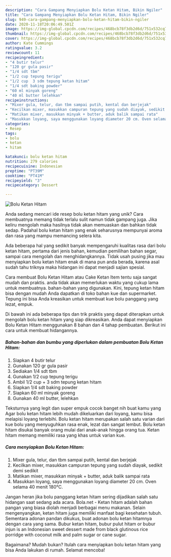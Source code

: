 ```yaml
---
description: "Cara Gampang Menyiapkan Bolu Ketan Hitam, Bikin Ngiler"
title: "Cara Gampang Menyiapkan Bolu Ketan Hitam, Bikin Ngiler"
slug: 949-cara-gampang-menyiapkan-bolu-ketan-hitam-bikin-ngiler
date: 2020-11-18T20:06:49.501Z
image: https://img-global.cpcdn.com/recipes/468bcb78f3db2d6d/751x532cq70/bolu-ketan-hitam-foto-resep-utama.jpg
thumbnail: https://img-global.cpcdn.com/recipes/468bcb78f3db2d6d/751x532cq70/bolu-ketan-hitam-foto-resep-utama.jpg
cover: https://img-global.cpcdn.com/recipes/468bcb78f3db2d6d/751x532cq70/bolu-ketan-hitam-foto-resep-utama.jpg
author: Kate Cummings
ratingvalue: 3.2
reviewcount: 11
recipeingredient:
- "4 butir telur"
- "120 gr gula pasir"
- "1/4 sdt tbm"
- "1/2 cup tepung terigu"
- "1/2 cup  3 sdm tepung ketan hitam"
- "1/4 sdt baking powder"
- "60 ml minyak goreng"
- "40 ml butter lelehkan"
recipeinstructions:
- "Mixer gula, telur, dan tbm sampai putih, kental dan berjejak"
- "Kecilkan mixer, masukkan campuran tepung yang sudah diayak, sedikit demi sedikit"
- "Matikan mixer, masukkan minyak + butter, aduk balik sampai rata"
- "Masukkan loyang, saya menggunakan loyang diameter 20 cm. Oven selama 40 menit 180°C."
categories:
- Resep
tags:
- bolu
- ketan
- hitam

katakunci: bolu ketan hitam 
nutrition: 279 calories
recipecuisine: Indonesian
preptime: "PT39M"
cooktime: "PT41M"
recipeyield: "3"
recipecategory: Dessert

---
```



![Bolu Ketan Hitam](https://img-global.cpcdn.com/recipes/468bcb78f3db2d6d/751x532cq70/bolu-ketan-hitam-foto-resep-utama.jpg)

Anda sedang mencari ide resep bolu ketan hitam yang unik? Cara membuatnya memang tidak terlalu sulit namun tidak gampang juga. Jika keliru mengolah maka hasilnya tidak akan memuaskan dan bahkan tidak sedap. Padahal bolu ketan hitam yang enak seharusnya mempunyai aroma dan rasa yang mampu memancing selera kita.

Ada beberapa hal yang sedikit banyak mempengaruhi kualitas rasa dari bolu ketan hitam, pertama dari jenis bahan, kemudian pemilihan bahan segar, sampai cara mengolah dan menghidangkannya. Tidak usah pusing jika mau menyiapkan bolu ketan hitam enak di mana pun anda berada, karena asal sudah tahu triknya maka hidangan ini dapat menjadi sajian spesial.

Cara membuat Bolu Ketan Hitam atau Cake Ketan Item tentu saja sangat mudah dan praktis. anda tidak akan memerlukan waktu yang cukup lama untuk membuatnya. bahan-bahan yang digunakan. Kini, tepung ketan hitam bisa dengan mudah Anda dapatkan di toko bahan kue dan supermarket. Tepung ini bisa Anda kreasikan untuk membuat kue bolu panggang yang lezat, empuk.


Di bawah ini ada beberapa tips dan trik praktis yang dapat diterapkan untuk mengolah bolu ketan hitam yang siap dikreasikan. Anda dapat menyiapkan Bolu Ketan Hitam menggunakan 8 bahan dan 4 tahap pembuatan. Berikut ini cara untuk membuat hidangannya.

<!--inarticleads1-->

##### Bahan-bahan dan bumbu yang diperlukan dalam pembuatan Bolu Ketan Hitam:

1. Siapkan 4 butir telur
1. Gunakan 120 gr gula pasir
1. Sediakan 1/4 sdt tbm
1. Gunakan 1/2 cup tepung terigu
1. Ambil 1/2 cup + 3 sdm tepung ketan hitam
1. Siapkan 1/4 sdt baking powder
1. Siapkan 60 ml minyak goreng
1. Gunakan 40 ml butter, lelehkan


Teksturnya yang legit dan super empuk cocok banget nih buat kamu yang Agar bolu ketan hitam lebih mudah dikeluarkan dari loyang, kamu bisa melapisi loyang terlebihi. Bolu ketan hitam merupakan salah satu varian dari kue bolu yang menyuguhkan rasa enak, lezat dan sangat lembut. Bolu ketan hitam disukai banyak orang mulai dari anak-anak hingga orang tua. Ketan hitam memang memiliki rasa yang khas untuk varian kue. 

<!--inarticleads2-->

##### Cara menyiapkan Bolu Ketan Hitam:

1. Mixer gula, telur, dan tbm sampai putih, kental dan berjejak
1. Kecilkan mixer, masukkan campuran tepung yang sudah diayak, sedikit demi sedikit
1. Matikan mixer, masukkan minyak + butter, aduk balik sampai rata
1. Masukkan loyang, saya menggunakan loyang diameter 20 cm. Oven selama 40 menit 180°C.


Jangan heran jika bolu panggang ketan hitam sering dijadikan salah satu hidangan saat sedang ada acara. Bola.net - Ketan hitam adalah bahan pangan yang biasa diolah menjadi berbagai menu makanan. Selain mengenyangkan, ketan hitam juga memiliki manfaat bagi kesehatan tubuh. Sementara adonan pandan dikukus, buat adonan bolu ketan hitamnya dengan cara yang sama. Bubur ketan hitam, bubur pulut hitam or bubur injun is an Indonesian sweet dessert made from black glutinous rice porridge with coconut milk and palm sugar or cane sugar. 

Bagaimana? Mudah bukan? Itulah cara menyiapkan bolu ketan hitam yang bisa Anda lakukan di rumah. Selamat mencoba!
